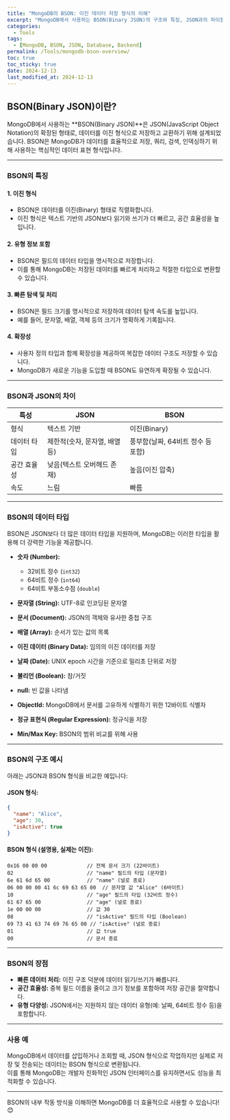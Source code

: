 ```yaml
---
title: "MongoDB의 BSON: 이진 데이터 저장 형식의 이해"
excerpt: "MongoDB에서 사용하는 BSON(Binary JSON)의 구조와 특징, JSON과의 차이점, 데이터 타입, 그리고 사용 예를 알아봅니다."
categories:
  - Tools  
tags:
  - [MongoDB, BSON, JSON, Database, Backend]
permalink: /Tools/mongodb-bson-overview/
toc: true
toc_sticky: true
date: 2024-12-13
last_modified_at: 2024-12-13
---
```


## BSON(Binary JSON)이란?

MongoDB에서 사용하는 **BSON(Binary JSON)**은 JSON(JavaScript Object Notation)의 확장된 형태로, 데이터를 이진 형식으로 저장하고 교환하기 위해 설계되었습니다. BSON은 MongoDB가 데이터를 효율적으로 저장, 쿼리, 검색, 인덱싱하기 위해 사용하는 핵심적인 데이터 표현 형식입니다.

---

### BSON의 특징

#### 1. **이진 형식**
- BSON은 데이터를 이진(Binary) 형태로 직렬화합니다.
- 이진 형식은 텍스트 기반의 JSON보다 읽기와 쓰기가 더 빠르고, 공간 효율성을 높입니다.

#### 2. **유형 정보 포함**
- BSON은 필드의 데이터 타입을 명시적으로 저장합니다.
- 이를 통해 MongoDB는 저장된 데이터를 빠르게 처리하고 적절한 타입으로 변환할 수 있습니다.

#### 3. **빠른 탐색 및 처리**
- BSON은 필드 크기를 명시적으로 저장하여 데이터 탐색 속도를 높입니다.
- 예를 들어, 문자열, 배열, 객체 등의 크기가 명확하게 기록됩니다.

#### 4. **확장성**
- 사용자 정의 타입과 함께 확장성을 제공하여 복잡한 데이터 구조도 저장할 수 있습니다.
- MongoDB가 새로운 기능을 도입할 때 BSON도 유연하게 확장될 수 있습니다.

---

### BSON과 JSON의 차이

| 특성                | JSON                          | BSON                           |
|---------------------|-------------------------------|--------------------------------|
| 형식               | 텍스트 기반                   | 이진(Binary)                   |
| 데이터 타입         | 제한적(숫자, 문자열, 배열 등) | 풍부함(날짜, 64비트 정수 등 포함) |
| 공간 효율성         | 낮음(텍스트 오버헤드 존재)    | 높음(이진 압축)                |
| 속도               | 느림                          | 빠름                           |

---

### BSON의 데이터 타입

BSON은 JSON보다 더 많은 데이터 타입을 지원하며, MongoDB는 이러한 타입을 활용해 더 강력한 기능을 제공합니다.

- **숫자 (Number):**  
  - 32비트 정수 (`int32`)  
  - 64비트 정수 (`int64`)  
  - 64비트 부동소수점 (`double`)  

- **문자열 (String):** UTF-8로 인코딩된 문자열

- **문서 (Document):** JSON의 객체와 유사한 중첩 구조

- **배열 (Array):** 순서가 있는 값의 목록

- **이진 데이터 (Binary Data):** 임의의 이진 데이터를 저장

- **날짜 (Date):** UNIX epoch 시간을 기준으로 밀리초 단위로 저장

- **불리언 (Boolean):** 참/거짓

- **null:** 빈 값을 나타냄

- **ObjectId:** MongoDB에서 문서를 고유하게 식별하기 위한 12바이트 식별자

- **정규 표현식 (Regular Expression):** 정규식을 저장

- **Min/Max Key:** BSON의 범위 비교를 위해 사용

---

### BSON의 구조 예시

아래는 JSON과 BSON 형식을 비교한 예입니다:

#### JSON 형식:

```json
{
  "name": "Alice",
  "age": 30,
  "isActive": true
}
```

#### BSON 형식 (설명용, 실제는 이진):

```
0x16 00 00 00             // 전체 문서 크기 (22바이트)
02                        // "name" 필드의 타입 (문자열)
6e 61 6d 65 00            // "name" (널로 종료)
06 00 00 00 41 6c 69 63 65 00  // 문자열 값 "Alice" (6바이트)
10                        // "age" 필드의 타입 (32비트 정수)
61 67 65 00               // "age" (널로 종료)
1e 00 00 00               // 값 30
08                        // "isActive" 필드의 타입 (Boolean)
69 73 41 63 74 69 76 65 00 // "isActive" (널로 종료)
01                        // 값 true
00                        // 문서 종료
```

---

### BSON의 장점

- **빠른 데이터 처리:** 이진 구조 덕분에 데이터 읽기/쓰기가 빠릅니다.
- **공간 효율성:** 중복 필드 이름을 줄이고 크기 정보를 포함하여 저장 공간을 절약합니다.
- **유형 다양성:** JSON에서는 지원하지 않는 데이터 유형(예: 날짜, 64비트 정수 등)을 포함합니다.

---

### 사용 예

MongoDB에서 데이터를 삽입하거나 조회할 때, JSON 형식으로 작업하지만 실제로 저장 및 전송되는 데이터는 BSON 형식으로 변환됩니다.  
이를 통해 MongoDB는 개발자 친화적인 JSON 인터페이스를 유지하면서도 성능을 최적화할 수 있습니다.

---

BSON의 내부 작동 방식을 이해하면 MongoDB를 더 효율적으로 사용할 수 있습니다! 😊

